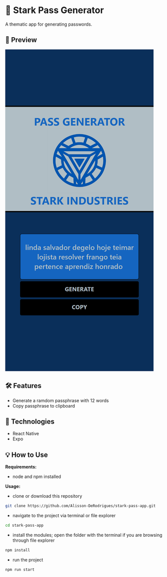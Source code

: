 # 🔑 Stark Pass Generator
A thematic app for generating passwords.

## 📱 Preview
![Preview](https://github.com/Alisson-DeRodrigues/stark-pass-app/blob/main/assets/preview.png)

## 🛠️ Features
- Generate a ramdom passphrase with 12 words
- Copy passphrase to clipboard

## 🚀 Technologies
- React Native
- Expo

## 💡 How to Use
**Requirements:**
- node and npm installed

**Usage:**
- clone or download this repository
```bash
git clone https://github.com/Alisson-DeRodrigues/stark-pass-app.git
```

- navigate to the project via terminal or file explorer
```bash
cd stark-pass-app
```

- install the modules; open the folder with the terminal if you are browsing through file explorer
```bash
npm install
```

- run the project
```bash
npm run start
```
